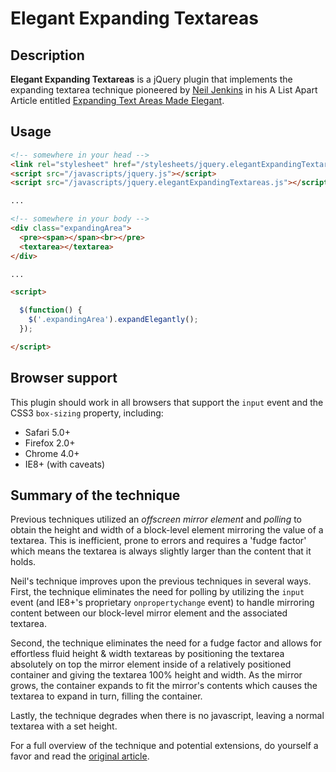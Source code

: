 # Elegant Expanding Textareas

## Description

**Elegant Expanding Textareas** is a jQuery plugin that implements the expanding textarea technique pioneered by [Neil Jenkins](http://nmjenkins.com/) in his A List Apart Article entitled [Expanding Text Areas Made Elegant](http://www.alistapart.com/articles/expanding-text-areas-made-elegant/).

## Usage

```html
<!-- somewhere in your head -->
<link rel="stylesheet" href="/stylesheets/jquery.elegantExpandingTextareas.css">
<script src="/javascripts/jquery.js"></script>
<script src="/javascripts/jquery.elegantExpandingTextareas.js"></script>

...

<!-- somewhere in your body -->
<div class="expandingArea">
  <pre><span></span><br></pre>
  <textarea></textarea>
</div>

...

<script>

  $(function() {
    $('.expandingArea').expandElegantly();
  });

</script>
```

## Browser support

This plugin should work in all browsers that support the `input` event and the CSS3 `box-sizing` property, including:

* Safari 5.0+
* Firefox 2.0+
* Chrome 4.0+
* IE8+ (with caveats)

## Summary of the technique

Previous techniques utilized an _offscreen mirror element_ and _polling_ to obtain the height and width of a block-level element mirroring the value of a textarea. This is inefficient, prone to errors and requires a 'fudge factor' which means the textarea is always slightly larger than the content that it holds.

Neil's technique improves upon the previous techniques in several ways. First, the technique eliminates the need for polling by utilizing the `input` event (and IE8+'s proprietary `onpropertychange` event) to handle mirroring content between our block-level mirror element and the associated textarea.

Second, the technique eliminates the need for a fudge factor and allows for effortless fluid height & width textareas by positioning the textarea absolutely on top the mirror element inside of a relatively positioned container and giving the textarea 100% height and width. As the mirror grows, the container expands to fit the mirror's contents which causes the textarea to expand in turn, filling the container.

Lastly, the technique degrades when there is no javascript, leaving a normal textarea with a set height.

For a full overview of the technique and potential extensions, do yourself a favor and read the [original article](http://www.alistapart.com/articles/expanding-text-areas-made-elegant/).